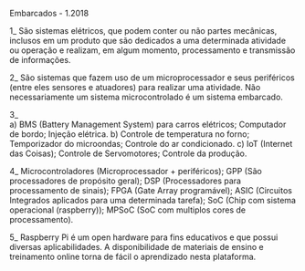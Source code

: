 Embarcados - 1.2018

1_  São sistemas elétricos, que podem conter ou não partes mecânicas, inclusos em um produto que são dedicados a uma determinada atividade ou operação e realizam, em algum momento, processamento e transmissão de informações.
    
2_  São sistemas que fazem uso de um microprocessador e seus periféricos (entre eles sensores e atuadores) para realizar uma atividade. Não necessariamente um sistema microcontrolado é um sistema embarcado.
    
3_  
a) BMS (Battery Management System) para carros elétricos; Computador de bordo; Injeção elétrica.
b) Controle de temperatura no forno; Temporizador do microondas; Controle do ar condicionado.
c) IoT (Internet das Coisas); Controle de Servomotores; Controle da produção.
    
4_  Microcontroladores (Microprocessador + periféricos);
    GPP (São processadores de propósito geral);
    DSP (Processadores para processamento de sinais);
    FPGA (Gate Array programável);
    ASIC (Circuitos Integrados aplicados para uma determinada tarefa);
    SoC (Chip com sistema operacional (raspberry));
    MPSoC (SoC com multiplos cores de processamento).
    
5_  Raspberry Pi é um open hardware para fins educativos e que possui diversas aplicabilidades. A disponibilidade de materiais de ensino e treinamento online torna de fácil o aprendizado nesta plataforma.
